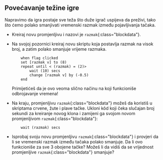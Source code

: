## Povećavanje težine igre

Napravimo da igra postaje sve teža što duže igrač uspijeva da preživi, tako što ćemo polako smanjivati vremenski razmak između pojavljivanja tačaka.

+ Kreiraj novu promjenljivu i nazovi je `razmak`{:class="blockdata"}.

+ Na svojoj pozornici kreiraj novu skriptu koja postavlja razmak na visok broj, a zatim polako smanjuje vrijeme razmaka.
    
    ```blocks
        when flag clicked
        set [razmak v] to (8)
        repeat until < (razmak) = (2)>
            wait (10) secs
            change [razmak v] by (-0.5)
        end
    ```
    
    Primijetićeš da je ovo veoma slično načinu na koji funkcioniše odbrojavanje vremena!

+ Na kraju, promjenljivu `razmak`{:class="blockdata"} možeš da koristiš u skriptama crvene, žute i plave tačke. Ukloni kôd koji čeka slučajan broj sekundi za kreiranje novog klona i zamijeni ga svojom novom promjenljivom `razmak`{:class="blockdata"}:
    
    ```blocks
        wait (razmak) secs
    ```

+ Isprobaj svoju novu promjenljivu `razmak`{:class="blockdata"} i provjeri da li se vremenski razmak između tačaka polako smanjuje. Da li ovo funkcioniše za sve 3 obojene tačke? Možeš li da vidiš da se vrijednost promjenljive `razmak`{:class="blockdata"} smanjuje?
